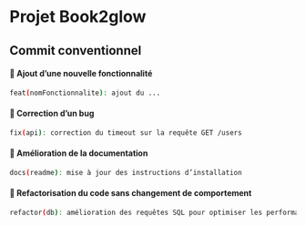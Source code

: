 # Projet Book2glow

## Commit conventionnel
#### 🔹 Ajout d’une nouvelle fonctionnalité
```bash
feat(nomFonctionnalite): ajout du ...
```

#### 🔹 Correction d’un bug
```bash
fix(api): correction du timeout sur la requête GET /users
```

#### 🔹 Amélioration de la documentation
```bash
docs(readme): mise à jour des instructions d’installation
```

#### 🔹 Refactorisation du code sans changement de comportement
```bash
refactor(db): amélioration des requêtes SQL pour optimiser les performances
```
